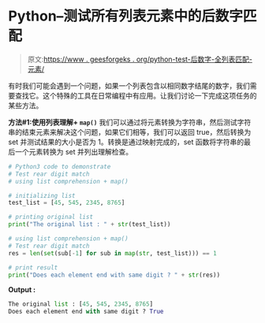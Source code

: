 # Python–测试所有列表元素中的后数字匹配

> 原文:[https://www . geesforgeks . org/python-test-后数字-全列表匹配-元素/](https://www.geeksforgeeks.org/python-test-rear-digit-match-in-all-list-elements/)

有时我们可能会遇到一个问题，如果一个列表包含以相同数字结尾的数字，我们需要查找它。这个特殊的工具在日常编程中有应用。让我们讨论一下完成这项任务的某些方法。

**方法#1:使用列表理解+ `map()`**
我们可以通过将元素转换为字符串，然后测试字符串的结束元素来解决这个问题，如果它们相等，我们可以返回 true，然后转换为 set 并测试结果的大小是否为 1。转换是通过映射完成的，set 函数将字符串的最后一个元素转换为 set 并列出理解检查。

```py
# Python3 code to demonstrate
# Test rear digit match
# using list comprehension + map()

# initializing list 
test_list = [45, 545, 2345, 8765]

# printing original list
print("The original list : " + str(test_list))

# using list comprehension + map()
# Test rear digit match
res = len(set(sub[-1] for sub in map(str, test_list))) == 1

# print result
print("Does each element end with same digit ? " + str(res))
```

**Output :**

```py
The original list : [45, 545, 2345, 8765]
Does each element end with same digit ? True

```